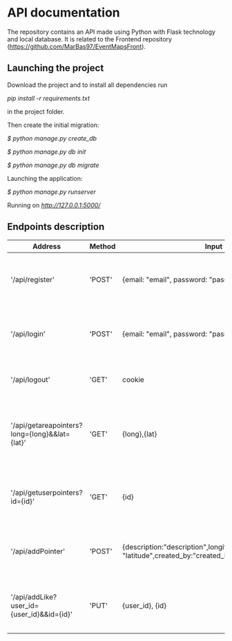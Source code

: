 # API documentation
The repository contains an API made using Python with Flask technology and local database. It is related to the Frontend repository (https://github.com/MarBas97/EventMapsFront). 
## Launching the project
Download the project and to install all dependencies run

*pip install -r requirements.txt*

in the project folder.

Then create the initial migration:

*$ python manage.py create_db*

*$ python manage.py db init*

*$ python manage.py db migrate*

Launching the application:

*$ python manage.py runserver*

Running on *http://127.0.0.1:5000/*

## Endpoints description
| Address | Method | Input | Output |
| ------- | ------ | ----- | ------ |  
| '/api/register'| 'POST' | {email: "email", password: "password"} | Flag indicating whether user registered or not |
| '/api/login' | 'POST' | {email: "email", password: "password"} | Flag indicating whether user logged in or not |
| '/api/logout' | 'GET' | cookie | Informs that any user isn't logged in |
| '/api/getareapointers?long={long}&&lat={lat}'| 'GET' | {long},{lat} | List of all of the pointers nearby given latitude and longitude |
| '/api/getuserpointers?id={id}' | 'GET' | {id} | List of all of the pointers created by logged in user |
| '/api/addPointer' | 'POST' | {description:"description",longitude:"longitude",latitude: "latitude",created_by:"created_by"} | Flag indicating whether pointer added or not |
| '/api/addLike?user_id={user_id}&&id={id}' | 'PUT' | {user_id}, {id} | Flag indicating whether like added or not | 


